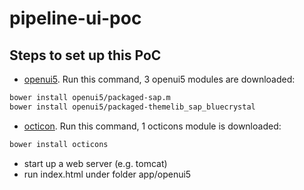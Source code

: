 # pipeline-ui-poc

Steps to set up this PoC
--------------

 * [openui5](https://github.com/SAP/openui5). Run this command, 3 openui5 modules are downloaded:
```sh
bower install openui5/packaged-sap.m
bower install openui5/packaged-themelib_sap_bluecrystal
```

 * [octicon](https://github.com/primer/octicons). Run this command, 1 octicons module is downloaded:
```sh
bower install octicons
```

 * start up a web server (e.g. tomcat)
 * run index.html under folder  app/openui5
